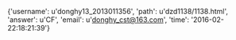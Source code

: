 {'username': u'donghy13_2013011356', 'path': u'dzd1138/1138.html', 'answer': u'CF', 'email': u'donghy_cst@163.com', 'time': '2016-02-22:18:21:39'}